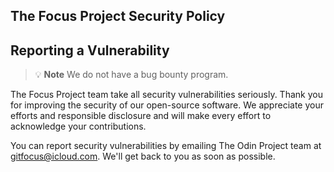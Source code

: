 ## The Focus Project Security Policy

## Reporting a Vulnerability

>:bulb: **Note**
>We do not have a bug bounty program.


The Focus Project team take all security vulnerabilities seriously. Thank you for improving the security of our open-source software. We appreciate your efforts and responsible disclosure and will make every effort to acknowledge your contributions.

You can report security vulnerabilities by emailing The Odin Project team at [gitfocus@icloud.com](mailto:gitfocus@icloud.com). We'll get back to you as soon as possible.